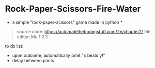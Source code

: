 # Rock-Paper-Scissors-Fire-Water
* a simple "rock-paper-scissors" game made in python *

> source code: https://automatetheboringstuff.com/2e/chapter2/
> file editor: Mu 1.0.3

to do list:
- upon outcome, automatically print "x beats y!" 
- delay between prints
